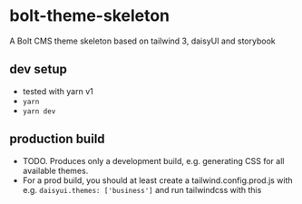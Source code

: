 # bolt-theme-skeleton
A Bolt CMS theme skeleton based on tailwind 3, daisyUI and storybook

## dev setup
* tested with yarn v1
* `yarn`
* `yarn dev`

## production build
* TODO. Produces only a development build, e.g. generating CSS for all available themes.
* For a prod build, you should at least create a tailwind.config.prod.js with e.g. `daisyui.themes: ['business']` and run tailwindcss with this
